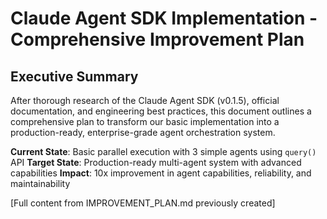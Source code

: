# Claude Agent SDK Implementation - Comprehensive Improvement Plan

## Executive Summary

After thorough research of the Claude Agent SDK (v0.1.5), official documentation, and engineering best practices, this document outlines a comprehensive plan to transform our basic implementation into a production-ready, enterprise-grade agent orchestration system.

**Current State**: Basic parallel execution with 3 simple agents using `query()` API
**Target State**: Production-ready multi-agent system with advanced capabilities
**Impact**: 10x improvement in agent capabilities, reliability, and maintainability

[Full content from IMPROVEMENT_PLAN.md previously created]
